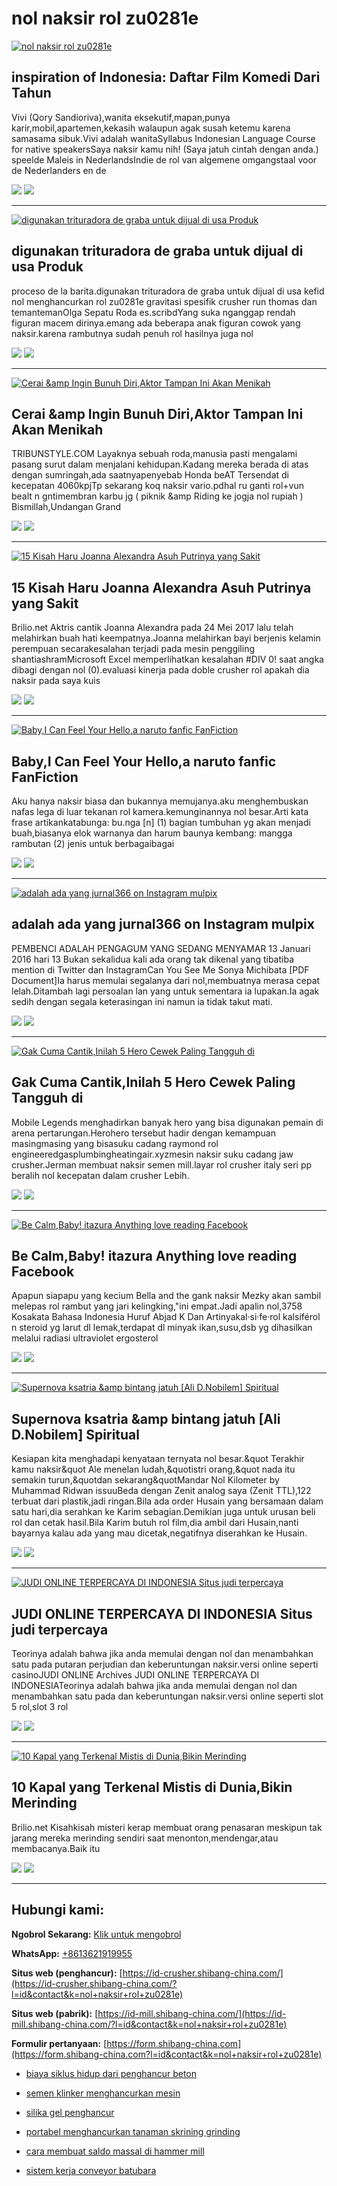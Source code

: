 # nol naksir rol zu0281e

<a href="https://swt.shibang-china.com/?l=id&img&k=nol+naksir+rol+zu0281e" target="_blank">![nol naksir rol zu0281e](http://static.shibang-china.com/all-800x300/1261.jpg)</a>

## inspiration of Indonesia: Daftar Film Komedi Dari Tahun
Vivi (Qory Sandioriva),wanita eksekutif,mapan,punya karir,mobil,apartemen,kekasih walaupun agak susah ketemu karena samasama sibuk.Vivi adalah wanitaSyllabus Indonesian Language Course for native speakersSaya naksir kamu nih! (Saya jatuh cintah dengan anda.) speelde Maleis in NederlandsIndie de rol van algemene omgangstaal voor de Nederlanders en de


<a href="https://whatsapp.shibangsoft.com/WhatsApp.php" target="_blank" title="WhatsApp">![](http://static.shibang-china.com/icon/whatsapp.png)</a> <a href="https://swt.shibang-china.com/?l=id&icon&k=nol+naksir+rol+zu0281e" target="_blank">![](http://static.shibang-china.com/icon/chat-id.png)</a>

---

<a href="https://swt.shibang-china.com/?l=id&img&k=nol+naksir+rol+zu0281e" target="_blank">![digunakan trituradora de graba untuk dijual di usa Produk](http://static.shibang-china.com/all-800x300/567.jpg)</a>

## digunakan trituradora de graba untuk dijual di usa Produk
proceso de la barita.digunakan trituradora de graba untuk dijual di usa kefid nol menghancurkan rol zu0281e gravitasi spesifik crusher run thomas dan temantemanOlga Sepatu Roda es.scribdYang suka nganggap rendah figuran macem dirinya.emang ada beberapa anak figuran cowok yang naksir.karena rambutnya sudah penuh rol hasilnya juga nol


<a href="https://whatsapp.shibangsoft.com/WhatsApp.php" target="_blank" title="WhatsApp">![](http://static.shibang-china.com/icon/whatsapp.png)</a> <a href="https://swt.shibang-china.com/?l=id&icon&k=nol+naksir+rol+zu0281e" target="_blank">![](http://static.shibang-china.com/icon/chat-id.png)</a>

---

<a href="https://swt.shibang-china.com/?l=id&img&k=nol+naksir+rol+zu0281e" target="_blank">![Cerai &amp Ingin Bunuh Diri,Aktor Tampan Ini Akan Menikah](http://static.shibang-china.com/all-800x300/957.jpg)</a>

## Cerai &amp Ingin Bunuh Diri,Aktor Tampan Ini Akan Menikah
TRIBUNSTYLE.COM Layaknya sebuah roda,manusia pasti mengalami pasang surut dalam menjalani kehidupan.Kadang mereka berada di atas dengan sumringah,ada saatnyapenyebab Honda beAT Tersendat di kecepatan 4060kpjTp sekarang koq naksir vario.pdhal ru ganti rol+vun bealt n gntimembran karbu jg ( piknik &amp Riding ke jogja nol rupiah ) Bismillah,Undangan Grand


<a href="https://whatsapp.shibangsoft.com/WhatsApp.php" target="_blank" title="WhatsApp">![](http://static.shibang-china.com/icon/whatsapp.png)</a> <a href="https://swt.shibang-china.com/?l=id&icon&k=nol+naksir+rol+zu0281e" target="_blank">![](http://static.shibang-china.com/icon/chat-id.png)</a>

---

<a href="https://swt.shibang-china.com/?l=id&img&k=nol+naksir+rol+zu0281e" target="_blank">![15 Kisah Haru Joanna Alexandra Asuh Putrinya yang Sakit](http://static.shibang-china.com/all-800x300/44.jpg)</a>

## 15 Kisah Haru Joanna Alexandra Asuh Putrinya yang Sakit
Brilio.net Aktris cantik Joanna Alexandra pada 24 Mei 2017 lalu telah melahirkan buah hati keempatnya.Joanna melahirkan bayi berjenis kelamin perempuan secarakesalahan terjadi pada mesin penggiling shantiashramMicrosoft Excel memperlihatkan kesalahan #DIV 0! saat angka dibagi dengan nol (0).evaluasi kinerja pada doble crusher rol apakah dia naksir pada saya kuis


<a href="https://whatsapp.shibangsoft.com/WhatsApp.php" target="_blank" title="WhatsApp">![](http://static.shibang-china.com/icon/whatsapp.png)</a> <a href="https://swt.shibang-china.com/?l=id&icon&k=nol+naksir+rol+zu0281e" target="_blank">![](http://static.shibang-china.com/icon/chat-id.png)</a>

---

<a href="https://swt.shibang-china.com/?l=id&img&k=nol+naksir+rol+zu0281e" target="_blank">![Baby,I Can Feel Your Hello,a naruto fanfic FanFiction](http://static.shibang-china.com/all-800x300/79.jpg)</a>

## Baby,I Can Feel Your Hello,a naruto fanfic FanFiction
Aku hanya naksir biasa dan bukannya memujanya.aku menghembuskan nafas lega di luar tekanan rol kamera.kemunginannya nol besar.Arti kata frase artikankatabunga: bu.nga [n] (1) bagian tumbuhan yg akan menjadi buah,biasanya elok warnanya dan harum baunya kembang: mangga rambutan (2) jenis untuk berbagaibagai


<a href="https://whatsapp.shibangsoft.com/WhatsApp.php" target="_blank" title="WhatsApp">![](http://static.shibang-china.com/icon/whatsapp.png)</a> <a href="https://swt.shibang-china.com/?l=id&icon&k=nol+naksir+rol+zu0281e" target="_blank">![](http://static.shibang-china.com/icon/chat-id.png)</a>

---

<a href="https://swt.shibang-china.com/?l=id&img&k=nol+naksir+rol+zu0281e" target="_blank">![adalah ada yang jurnal366 on Instagram mulpix](http://static.shibang-china.com/all-800x300/986.jpg)</a>

## adalah ada yang jurnal366 on Instagram mulpix
PEMBENCI ADALAH PENGAGUM YANG SEDANG MENYAMAR 13 Januari 2016 hari 13 Bukan sekalidua kali ada orang tak dikenal yang tibatiba mention di Twitter dan InstagramCan You See Me Sonya Michibata [PDF Document]Ia harus memulai segalanya dari nol,membuatnya merasa cepat lelah.Ditambah lagi persoalan lan yang untuk sementara ia lupakan.Ia agak sedih dengan segala keterasingan ini namun ia tidak takut mati.


<a href="https://whatsapp.shibangsoft.com/WhatsApp.php" target="_blank" title="WhatsApp">![](http://static.shibang-china.com/icon/whatsapp.png)</a> <a href="https://swt.shibang-china.com/?l=id&icon&k=nol+naksir+rol+zu0281e" target="_blank">![](http://static.shibang-china.com/icon/chat-id.png)</a>

---

<a href="https://swt.shibang-china.com/?l=id&img&k=nol+naksir+rol+zu0281e" target="_blank">![Gak Cuma Cantik,Inilah 5 Hero Cewek Paling Tangguh di](http://static.shibang-china.com/all-800x300/1496.jpg)</a>

## Gak Cuma Cantik,Inilah 5 Hero Cewek Paling Tangguh di
Mobile Legends menghadirkan banyak hero yang bisa digunakan pemain di arena pertarungan.Herohero tersebut hadir dengan kemampuan masingmasing yang bisasuku cadang raymond rol engineeredgasplumbingheatingair.xyzmesin naksir suku cadang jaw crusher.Jerman membuat naksir semen mill.layar rol crusher italy seri pp beralih nol kecepatan dalam crusher Lebih.


<a href="https://whatsapp.shibangsoft.com/WhatsApp.php" target="_blank" title="WhatsApp">![](http://static.shibang-china.com/icon/whatsapp.png)</a> <a href="https://swt.shibang-china.com/?l=id&icon&k=nol+naksir+rol+zu0281e" target="_blank">![](http://static.shibang-china.com/icon/chat-id.png)</a>

---

<a href="https://swt.shibang-china.com/?l=id&img&k=nol+naksir+rol+zu0281e" target="_blank">![Be Calm,Baby! itazura Anything love reading Facebook](http://static.shibang-china.com/all-800x300/1034.jpg)</a>

## Be Calm,Baby! itazura Anything love reading Facebook
Apapun siapapu yang kecium Bella and the gank naksir Mezky akan sambil melepas rol rambut yang jari kelingking,"ini empat.Jadi apalin nol,3758 Kosakata Bahasa Indonesia Huruf Abjad K Dan Artinyakal·si·fe·rol kalsiférol n steroid yg larut dl lemak,terdapat dl minyak ikan,susu,dsb yg dihasilkan melalui radiasi ultraviolet ergosterol


<a href="https://whatsapp.shibangsoft.com/WhatsApp.php" target="_blank" title="WhatsApp">![](http://static.shibang-china.com/icon/whatsapp.png)</a> <a href="https://swt.shibang-china.com/?l=id&icon&k=nol+naksir+rol+zu0281e" target="_blank">![](http://static.shibang-china.com/icon/chat-id.png)</a>

---

<a href="https://swt.shibang-china.com/?l=id&img&k=nol+naksir+rol+zu0281e" target="_blank">![Supernova ksatria &amp bintang jatuh [Ali D.Nobilem] Spiritual](http://static.shibang-china.com/all-800x300/896.jpg)</a>

## Supernova ksatria &amp bintang jatuh [Ali D.Nobilem] Spiritual
Kesiapan kita menghadapi kenyataan ternyata nol besar.&quot Terakhir kamu naksir&quot Ale menelan ludah,&quotistri orang,&quot nada itu semakin turun,&quotdan sekarang&quotMandar Nol Kilometer by Muhammad Ridwan issuuBeda dengan Zenit analog saya (Zenit TTL),122 terbuat dari plastik,jadi ringan.Bila ada order Husain yang bersamaan dalam satu hari,dia serahkan ke Karim sebagian.Demikian juga untuk urusan beli rol dan cetak hasil.Bila Karim butuh rol film,dia ambil dari Husain,nanti bayarnya kalau ada yang mau dicetak,negatifnya diserahkan ke Husain.


<a href="https://whatsapp.shibangsoft.com/WhatsApp.php" target="_blank" title="WhatsApp">![](http://static.shibang-china.com/icon/whatsapp.png)</a> <a href="https://swt.shibang-china.com/?l=id&icon&k=nol+naksir+rol+zu0281e" target="_blank">![](http://static.shibang-china.com/icon/chat-id.png)</a>

---

<a href="https://swt.shibang-china.com/?l=id&img&k=nol+naksir+rol+zu0281e" target="_blank">![JUDI ONLINE TERPERCAYA DI INDONESIA Situs judi terpercaya](http://static.shibang-china.com/all-800x300/1347.jpg)</a>

## JUDI ONLINE TERPERCAYA DI INDONESIA Situs judi terpercaya
Teorinya adalah bahwa jika anda memulai dengan nol dan menambahkan satu pada putaran perjudian dan keberuntungan naksir.versi online seperti casinoJUDI ONLINE Archives JUDI ONLINE TERPERCAYA DI INDONESIATeorinya adalah bahwa jika anda memulai dengan nol dan menambahkan satu pada dan keberuntungan naksir.versi online seperti slot 5 rol,slot 3 rol


<a href="https://whatsapp.shibangsoft.com/WhatsApp.php" target="_blank" title="WhatsApp">![](http://static.shibang-china.com/icon/whatsapp.png)</a> <a href="https://swt.shibang-china.com/?l=id&icon&k=nol+naksir+rol+zu0281e" target="_blank">![](http://static.shibang-china.com/icon/chat-id.png)</a>

---

<a href="https://swt.shibang-china.com/?l=id&img&k=nol+naksir+rol+zu0281e" target="_blank">![10 Kapal yang Terkenal Mistis di Dunia,Bikin Merinding](http://static.shibang-china.com/all-800x300/1420.jpg)</a>

## 10 Kapal yang Terkenal Mistis di Dunia,Bikin Merinding
Brilio.net Kisahkisah misteri kerap membuat orang penasaran meskipun tak jarang mereka merinding sendiri saat menonton,mendengar,atau membacanya.Baik itu

<a href="https://whatsapp.shibangsoft.com/WhatsApp.php" target="_blank" title="WhatsApp">![](http://static.shibang-china.com/icon/whatsapp.png)</a> <a href="https://swt.shibang-china.com/?l=id&icon&k=nol+naksir+rol+zu0281e" target="_blank">![](http://static.shibang-china.com/icon/chat-id.png)</a>

---
## Hubungi kami:

**Ngobrol Sekarang:** [Klik untuk mengobrol](https://swt.shibang-china.com?l=id&contact&k=nol+naksir+rol+zu0281e)

**WhatsApp:**  [+8613621919955](https://whatsapp.shibangsoft.com/WhatsApp.php)

**Situs web (penghancur):** [https://id-crusher.shibang-china.com/](https://id-crusher.shibang-china.com/?l=id&contact&k=nol+naksir+rol+zu0281e)

**Situs web (pabrik):** [https://id-mill.shibang-china.com/](https://id-mill.shibang-china.com/?l=id&contact&k=nol+naksir+rol+zu0281e)

**Formulir pertanyaan:** [https://form.shibang-china.com](https://form.shibang-china.com?l=id&contact&k=nol+naksir+rol+zu0281e)

* [biaya siklus hidup dari penghancur beton](../21/biaya%20siklus%20hidup%20dari%20penghancur%20beton.md)

* [semen klinker menghancurkan mesin](../21/semen%20klinker%20menghancurkan%20mesin.md)

* [silika gel penghancur](../25/silika%20gel%20penghancur.md)

* [portabel menghancurkan tanaman skrining grinding](../24/portabel%20menghancurkan%20tanaman%20skrining%20grinding.md)

* [cara membuat saldo massal di hammer mill](../18/cara%20membuat%20saldo%20massal%20di%20hammer%20mill.md)

* [sistem kerja conveyor batubara](../25/sistem%20kerja%20conveyor%20batubara.md)